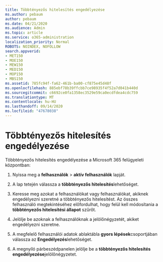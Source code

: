 ```yaml
---
title: Többtényezős hitelesítés engedélyezése
ms.author: pebaum
author: pebaum
ms.date: 04/21/2020
ms.audience: Admin
ms.topic: article
ms.service: o365-administration
localization_priority: Normal
ROBOTS: NOINDEX, NOFOLLOW
search.appverid:
- MET150
- MOE150
- MEW150
- MED150
- MOP150
- MBS150
ms.assetid: 785fc94f-fa62-461b-ba00-cf875e45d48f
ms.openlocfilehash: 885ebf78b39ffcbb7ce98935f4f52a7d041b440d
ms.sourcegitcommit: c6692ce0fa1358ec3529e59ca0ecdfdea4cdc759
ms.translationtype: MT
ms.contentlocale: hu-HU
ms.lasthandoff: 09/14/2020
ms.locfileid: "47678038"
---
```

# <a name="enable-multi-factor-authentication"></a>Többtényezős hitelesítés engedélyezése

Többtényezős hitelesítés engedélyezése a Microsoft 365 felügyeleti központban:

1. Nyissa meg a **felhasználók** \> **aktív felhasználók** lapját.
    
2. A lap tetején válassza a **többtényezős hitelesítés**lehetőséget. 
    
3. Keresse meg azokat a felhasználókat vagy felhasználókat, akiknek engedélyezni szeretné a többtényezős hitelesítést. Az összes felhasználó megtekintéséhez előfordulhat, hogy felül kell módosítania a **többtényezős hitelesítési állapot** szűrőt.
    
4. Jelölje be azoknak a felhasználóknak a jelölőnégyzetét, akiket engedélyezni szeretne.
    
5.  A megfelelő felhasználói adatok ablaktábla **gyors lépések**csoportjában válassza az **Engedélyezés**lehetőséget. 
    
6. A megnyíló párbeszédpanelen jelölje be a **többtényezős hitelesítés engedélyezése**jelölőnégyzetet. 
    

